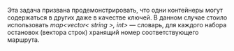 Эта задача призвана продемонстрировать, что одни контейнеры могут содержаться в других даже в качестве ключей. В данном случае стоило использовать *map<vector< string >, int>* — словарь, для каждого набора остановок (вектора строк) хранящий номер соответствующего маршрута.